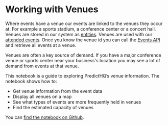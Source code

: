 # Working with Venues

Where events have a venue our events are linked to the venues they occur at. For example a sports stadium, a conference center or a concert hall. Venues are stored in our system as [entities](../predicthq-data/entities.md). Venues are used with our [attended events](../predicthq-data/event-categories/attendance-based-events.md). Once you know the venue id you can call the [Events API](https://docs.predicthq.com/resources/events/#param-entity) and retrieve all events at a venue.

Venues are often a key source of demand. If you have a major conference venue or sports center near your business's location you may see a lot of demand from events at that venue.

This notebook is a guide to exploring PredictHQ’s venue information. The notebook shows how to:

* Get venue information from the event data
* Display all venues on a map
* See what types of events are more frequently held in venues
* Find the estimated capacity of venues

You can [find the notebook on Github](https://github.com/predicthq/phq-data-science-docs/blob/master/venues/venues-example.ipynb).
